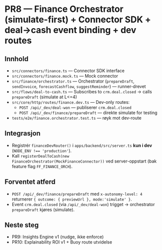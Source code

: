# PR8 — Finance Orchestrator (simulate-first) + Connector SDK + deal→cash event binding + dev routes

## Innhold
- `src/connectors/finance.ts` — Connector SDK interface
- `src/connectors/finance.mock.ts` — Mock connector
- `src/finance/orchestrator.ts` — Orchestrator (`prepareDraft`, `sendInvoice`, `forecastCashflow`, `suggestReminder`) — runner-drevet
- `src/flows/deal-to-cash.ts` — Subscribes to `crm.deal.closed` → calls `prepareDraft` (simulate at L<=4)
- `src/core/http/routes/finance.dev.ts` — Dev-only routes:
  - `POST /api/_dev/deal-won` — publiserer `crm.deal.closed`
  - `POST /api/_dev/finance/prepareDraft` — direkte simulate for testing
- `tests/e2e/finance.orchestrator.test.ts` — røyk mot dev-route

## Integrasjon
- Registrér `financeDevRouter()` i `apps/backend/src/server.ts` **kun i dev** (`NODE_ENV !== 'production'`).
- Kall `registerDealToCash(new FinanceOrchestrator(MockFinanceConnector))` ved server-oppstart (bak feature flag `FF_FINANCE_ORCH`).

## Forventet atferd
- `POST /api/_dev/finance/prepareDraft` med `x-autonomy-level: 4` returnerer `{ outcome: { previewUrl }, mode:'simulate' }`.
- Event `crm.deal.closed` (via `/api/_dev/deal-won`) trigget → orchestrator `prepareDraft` kjøres (simulate).

## Neste steg
- PR9: Insights Engine v1 (nudge, ikke enforce)
- PR10: Explainability ROI v1 + Buoy route utvidelse
